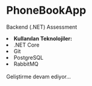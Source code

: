 # PhoneBookApp
Backend (.NET) Assessment
<br>
<li><b>Kullanılan Teknolojiler:</b></li>
<li>.NET Core</li>
<li>Git</li>
<li>PostgreSQL</li>
<li>RabbitMQ</li>
<br>
Geliştirme devam ediyor...
